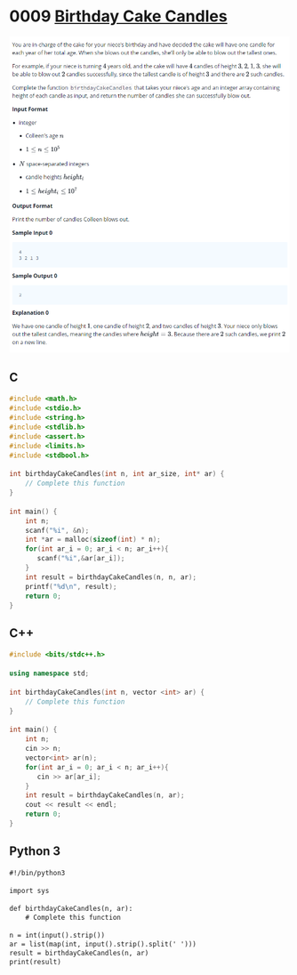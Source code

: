 # 0009 [Birthday Cake Candles](https://www.hackerrank.com/challenges/birthday-cake-candles/problem)

![Problem](zproblem.png)

## C

```c
#include <math.h>
#include <stdio.h>
#include <string.h>
#include <stdlib.h>
#include <assert.h>
#include <limits.h>
#include <stdbool.h>

int birthdayCakeCandles(int n, int ar_size, int* ar) {
    // Complete this function
}

int main() {
    int n;
    scanf("%i", &n);
    int *ar = malloc(sizeof(int) * n);
    for(int ar_i = 0; ar_i < n; ar_i++){
       scanf("%i",&ar[ar_i]);
    }
    int result = birthdayCakeCandles(n, n, ar);
    printf("%d\n", result);
    return 0;
}
```

## C++

```cpp
#include <bits/stdc++.h>

using namespace std;

int birthdayCakeCandles(int n, vector <int> ar) {
    // Complete this function
}

int main() {
    int n;
    cin >> n;
    vector<int> ar(n);
    for(int ar_i = 0; ar_i < n; ar_i++){
       cin >> ar[ar_i];
    }
    int result = birthdayCakeCandles(n, ar);
    cout << result << endl;
    return 0;
}
```

## Python 3

```py3
#!/bin/python3

import sys

def birthdayCakeCandles(n, ar):
    # Complete this function

n = int(input().strip())
ar = list(map(int, input().strip().split(' ')))
result = birthdayCakeCandles(n, ar)
print(result)
```